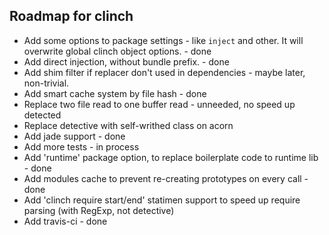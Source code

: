 ## Roadmap for clinch

  - Add some options to package settings - like `inject` and other. It will overwrite global clinch object options. - done
  - Add direct injection, without bundle prefix. - done
  - Add shim filter if replacer don't used in dependencies - maybe later, non-trivial.
  - Add smart cache system by file hash - done
  - Replace two file read to one buffer read - unneeded, no speed up detected
  - Replace detective with self-writhed class on acorn
  - Add jade support - done
  - Add more tests - in process
  - Add 'runtime' package option, to replace boilerplate code to runtime lib - done
  - Add modules cache to prevent re-creating prototypes on every call - done
  - Add 'clinch require start/end' statimen support to speed up require parsing (with RegExp, not detective)
  - Add travis-ci  - done